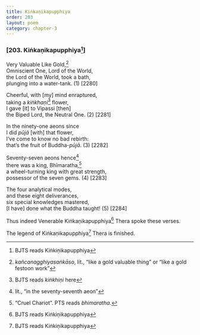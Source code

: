 ```yaml
---
title: Kiṅkaṇikapupphiya
order: 203
layout: poem
category: chapter-3
---
```


### \[203. Kiṅkaṇikapupphiya[^1]\]

Very Valuable Like Gold,[^2]  
Omniscient One, Lord of the World,  
the Lord of the World, took a bath,  
plunging into a water-tank. (1) \[2280\]

Cheerful, with \[my\] mind enraptured,  
taking a *kiṅkhaṇi*[^3] flower,  
I gave \[it\] to Vipassi \[then\]  
the Biped Lord, the Neutral One. (2) \[2281\]

In the ninety-one aeons since  
I did *pūjā* \[with\] that flower,  
I’ve come to know no bad rebirth:  
that’s the fruit of Buddha-*pūjā*. (3) \[2282\]

Seventy-seven aeons hence[^4]  
there was a king, Bhīmaratha,[^5]  
a wheel-turning king with great strength,  
possessor of the seven gems. (4) \[2283\]

The four analytical modes,  
and these eight deliverances,  
six special knowledges mastered,  
\[I have\] done what the Buddha taught! (5) \[2284\]

Thus indeed Venerable Kiṅkaṇikapupphiya[^6] Thera spoke these verses.

The legend of Kiṅkaṇikapupphiya[^7] Thera is finished.

[^1]: BJTS reads Kiṅkiṇikapupphiya

[^2]: *kañcanagghiyasaṅkāso*, lit., “like a gold valuable thing” or “like a gold festoon work”

[^3]: BJTS reads *kiṅkhiṇi* here

[^4]: lit., “in the seventy-seventh aeon”

[^5]: “Cruel Chariot”. PTS reads *bhimaratha*.

[^6]: BJTS reads Kiṅkiṇikapupphiya

[^7]: BJTS reads Kiṅkiṇikapupphiya
